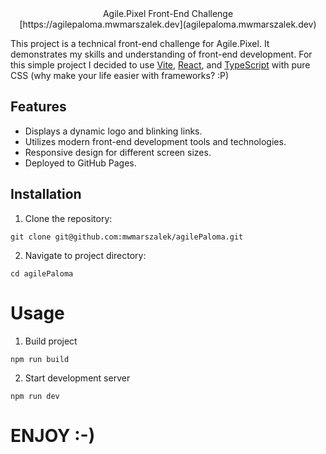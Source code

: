 <div style="text-align: center;">Agile.Pixel Front-End Challenge</div>

<div style="text-align: center;">[https://agilepaloma.mwmarszalek.dev](agilepaloma.mwmarszalek.dev)</div>


This project is a technical front-end challenge for Agile.Pixel. It demonstrates my skills and understanding of front-end development. For this simple project I decided to use [Vite](https://vitejs.dev/), [React](https://reactjs.org/), and [TypeScript](https://www.typescriptlang.org/) with pure CSS (why make your life easier with frameworks? :P)



## Features

- Displays a dynamic logo and blinking links.
- Utilizes modern front-end development tools and technologies.
- Responsive design for different screen sizes.
- Deployed to GitHub Pages.

## Installation

1. Clone the repository:

```
git clone git@github.com:mwmarszalek/agilePaloma.git
```

2. Navigate to project directory:

```
cd agilePaloma
```

# Usage

1. Build project

```
npm run build
```

2. Start development server

```
npm run dev
```

# ENJOY :-)

